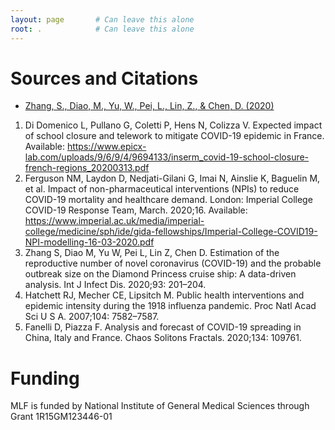 ```yaml
---
layout: page       # Can leave this alone
root: .            # Can leave this alone
---
```


# Sources and Citations
* [Zhang, S., Diao, M., Yu, W., Pei, L., Lin, Z., & Chen, D. (2020)](http://doi.org/10.1016/j.ijid.2020.02.033)

1. 	Di Domenico L, Pullano G, Coletti P, Hens N, Colizza V. Expected impact of school closure and telework to mitigate COVID-19 epidemic in France. Available: https://www.epicx-lab.com/uploads/9/6/9/4/9694133/inserm_covid-19-school-closure-french-regions_20200313.pdf
2. 	Ferguson NM, Laydon D, Nedjati-Gilani G, Imai N, Ainslie K, Baguelin M, et al. Impact of non-pharmaceutical interventions (NPIs) to reduce COVID-19 mortality and healthcare demand. London: Imperial College COVID-19 Response Team, March. 2020;16. Available: https://www.imperial.ac.uk/media/imperial-college/medicine/sph/ide/gida-fellowships/Imperial-College-COVID19-NPI-modelling-16-03-2020.pdf
3. 	Zhang S, Diao M, Yu W, Pei L, Lin Z, Chen D. Estimation of the reproductive number of novel coronavirus (COVID-19) and the probable outbreak size on the Diamond Princess cruise ship: A data-driven analysis. Int J Infect Dis. 2020;93: 201–204.
4. 	Hatchett RJ, Mecher CE, Lipsitch M. Public health interventions and epidemic intensity during the 1918 influenza pandemic. Proc Natl Acad Sci U S A. 2007;104: 7582–7587.
5. 	Fanelli D, Piazza F. Analysis and forecast of COVID-19 spreading in China, Italy and France. Chaos Solitons Fractals. 2020;134: 109761.

# Funding
MLF is funded by National Institute of General Medical Sciences through Grant 1R15GM123446-01
